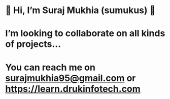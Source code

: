 # 👋 Hi, I’m Suraj Mukhia (sumukus) 👋 
# I’m looking to collaborate on all kinds of projects...
# You can reach me on surajmukhia95@gmail.com or https://learn.drukinfotech.com

<!---
sumukus/sumukus is a ✨ special ✨ repository because its `README.md` (this file) appears on your GitHub profile.
You can click the Preview link to take a look at your changes.
--->
